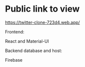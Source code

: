 # Public link to view

https://twitter-clone-723d4.web.app/

Frontend:

React and Material-UI

Backend database and host:

Firebase


